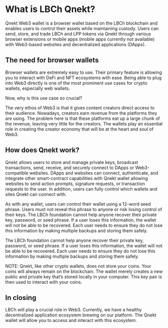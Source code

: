 # What is LBCh Qnekt?
 
Qnekt Web3 wallet is a browser wallet based on the LBCh blockchain and enables users to control their assets while maintaining custody. Users can send, store, and trade LBCh and LPP tokens via Qnekt through various browser extensions or mobile apps (mobile apps currently not available) with Web3-based websites and decentralized applications (DApps).

## The need for browser wallets

Browser wallets are extremely easy to use. Their primary feature is allowing you to interact with DeFi and NFT ecosystems with ease. Being able to plug into Web3 directly is one of the most prominent use cases for crypto wallets, especially web wallets.

Now, why is this use case so crucial?

The very ethos of Web3 is that it gives content creators direct access to their audience. Nowadays, creators earn revenue from the platforms they are using. The problem here is that these platforms eat up a large chunk of the revenue, leaving very little for the creators. The wallets play an essential role in creating the creator economy that will be at the heart and soul of Web3.

## How does Qnekt work?

Qnekt allows users to store and manage private keys, broadcast transactions, send, receive, and securely connect to DApps or Web3-compatible websites. DApps and websites can connect, authenticate, and integrate other smart-contract capabilities with Qnekt wallet allowing websites to send action prompts, signature requests, or transaction requests to the user. In addition, users can fully control which wallets and sites Qnekt can connect with.

As with any wallet, users can control their wallet using a 12-word seed phrase. Users must not reveal this phrase to anyone or risk losing control of their keys. The LBCh foundation cannot help anyone recover their private key, password, or seed phrase. If a user loses this information, the wallet will not be able to be recovered. Each user needs to ensure they do not lose this information by making multiple backups and storing them safely.

The LBCh foundation cannot help anyone recover their private key, password, or seed phrase. If a user loses this information, the wallet will not be able to be recovered. Each user needs to ensure they do not lose this information by making multiple backups and storing them safely.

NOTE: Qnekt, like other crypto wallets, does not store your coins. Your coins will always remain on the blockchain. The wallet merely creates a new public and private key that’s stored locally in your computer. This key pair is then used to interact with your coins.

## In closing

LBCh will play a crucial role in Web3. Currently, we have a healthy decentralized application ecosystem brewing on our platform. The Qnekt wallet will allow you to access and interact with this ecosystem.

